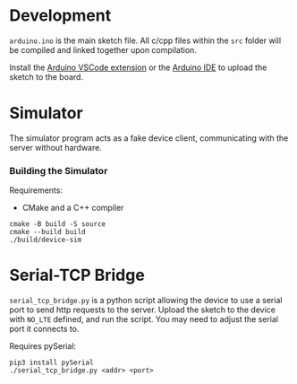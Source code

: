 # Development
`arduino.ino` is the main sketch file. All c/cpp files within the `src` folder will be compiled and linked together upon compilation.

Install the [Arduino VSCode extension](https://marketplace.visualstudio.com/items?itemName=vsciot-vscode.vscode-arduino) or the [Arduino IDE](https://www.arduino.cc/en/software) to upload the sketch to the board.

# Simulator
The simulator program acts as a fake device client, communicating with the server
without hardware.

### Building the Simulator
Requirements:
- CMake and a C++ compiler

```
cmake -B build -S source
cmake --build build
./build/device-sim
```

# Serial-TCP Bridge
`serial_tcp_bridge.py` is a python script allowing the device to use a serial
port to send http requests to the server. Upload the sketch to the device with
`NO_LTE` defined, and run the script. You may need to adjust the serial port it
connects to.

Requires pySerial:
```
pip3 install pySerial
./serial_tcp_bridge.py <addr> <port>
```